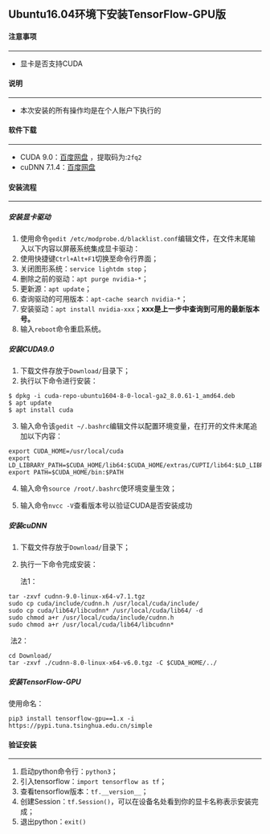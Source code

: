 ## Ubuntu16.04环境下安装TensorFlow-GPU版

#### 注意事项

---

- 显卡是否支持CUDA

#### 说明

---

- 本次安装的所有操作均是在个人账户下执行的

#### 软件下载

---

- CUDA 9.0：[百度网盘](https://pan.baidu.com/s/1gnu0UmWhdyeSuLxuD852mw) ，提取码为:`2fq2`
- cuDNN 7.1.4：[百度网盘](https://pan.baidu.com/s/1gnu0UmWhdyeSuLxuD852mw) 

#### 安装流程

---

##### 安装显卡驱动 

1. 使用命令`gedit /etc/modprobe.d/blacklist.conf`编辑文件，在文件末尾输入以下内容以屏蔽系统集成显卡驱动：
2. 使用快捷键`Ctrl+Alt+F1`切换至命令行界面；
3. 关闭图形系统：`service lightdm stop`；
4. 删除之前的驱动：`apt purge nvidia-*`；
5. 更新源：`apt update`；
6. 查询驱动的可用版本：`apt-cache search nvidia-*`；
7. 安装驱动：`apt install nvidia-xxx`；**xxx是上一步中查询到可用的最新版本号。**
8. 输入`reboot`命令重启系统。

##### 安装CUDA9.0

1. 下载文件存放于`Download/`目录下；
2. 执行以下命令进行安装：

```
$ dpkg -i cuda-repo-ubuntu1604-8-0-local-ga2_8.0.61-1_amd64.deb
$ apt update
$ apt install cuda
```

3. 输入命令该`gedit ~/.bashrc`编辑文件以配置环境变量，在打开的文件末尾追加以下内容：

```
export CUDA_HOME=/usr/local/cuda
export LD_LIBRARY_PATH=$CUDA_HOME/lib64:$CUDA_HOME/extras/CUPTI/lib64:$LD_LIBRARY_PATH
export PATH=$CUDA_HOME/bin:$PATH
```

4. 输入命令`source /root/.bashrc`使环境变量生效；

5. 输入命令`nvcc -V`查看版本号以验证CUDA是否安装成功

##### 安装cuDNN

1. 下载文件存放于`Download/`目录下；

2. 执行一下命令完成安装：

   法1：

```
tar -zxvf cudnn-9.0-linux-x64-v7.1.tgz
sudo cp cuda/include/cudnn.h /usr/local/cuda/include/
sudo cp cuda/lib64/libcudnn* /usr/local/cuda/lib64/ -d 
sudo chmod a+r /usr/local/cuda/include/cudnn.h
sudo chmod a+r /usr/local/cuda/lib64/libcudnn*
```

​	法2：

```
cd Download/
tar -zxvf ./cudnn-8.0-linux-x64-v6.0.tgz -C $CUDA_HOME/../
```

##### 安装TensorFlow-GPU

使用命名：

`pip3 install tensorflow-gpu==1.x -i https://pypi.tuna.tsinghua.edu.cn/simple `

#### 验证安装

---

1. 启动python命令行：`python3`；
2. 引入tensorflow：`import tensorflow as tf`；
3. 查看tensorflow版本：`tf.__version__`；
4. 创建Session：`tf.Session()`，可以在设备名处看到你的显卡名称表示安装完成；
5. 退出python：`exit()` 
